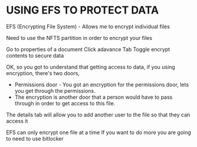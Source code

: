 # USING EFS TO PROTECT DATA

EFS (Encrypting File System) - Allows me to encrypt individual files 

Need to use the NFTS partition in order to encrypt your files

Go to properties of a document
Click adavance Tab
Toggle encrypt contents to secure data

OK, so you got to understand that getting access to data, if you using encryption, there's two doors,
- Permissions door - You got an encryption for the permissions door, lets you get through the permissions.
- The encryption is another door that a person would have to pass through in order to get access to this file.

The details tab will allow you to add another user to the file so that they can access it

EFS can only encrypt one file at a time
If you want to do more you are going to need to use bitlocker


